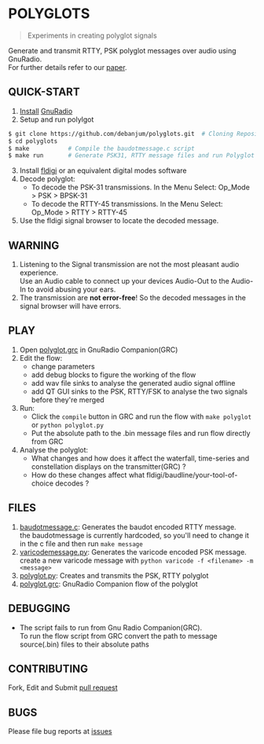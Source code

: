 POLYGLOTS
=============
> Experiments in creating polyglot signals

Generate and transmit RTTY, PSK polyglot messages over audio using GnuRadio.<br />
For further details refer to our [paper](https://www.usenix.org/system/files/conference/woot16/woot16-paper-bratus.pdf).


QUICK-START
---------------
1. [Install](http://gnuradio.org/redmine/projects/gnuradio/wiki/InstallingGR) [GnuRadio](http://gnuradio.org/)
2. Setup and run polylgot
```sh
$ git clone https://github.com/debanjum/polyglots.git  # Cloning Repository
$ cd polyglots
$ make           # Compile the baudotmessage.c script
$ make run       # Generate PSK31, RTTY message files and run Polyglot script
```
3. Install [fldigi](http://www.w1hkj.com/) or an equivalent digital modes software
4. Decode polyglot:<br />
   - To decode the PSK-31 transmissions. In the Menu Select: Op_Mode > PSK > BPSK-31
   - To decode the RTTY-45 transmissions. In the Menu Select: Op_Mode > RTTY > RTTY-45
6. Use the fldigi signal browser to locate the decoded message.


WARNING
---------------
1. Listening to the Signal transmission are not the most pleasant audio experience.<br />
   Use an Audio cable to connect up your devices Audio-Out to the Audio-In to avoid abusing your ears.
2. The transmission are **not error-free**! So the decoded messages in the signal browser will have errors.


PLAY
---------------
1. Open [polyglot.grc](./polyglot.grc) in GnuRadio Companion(GRC)
2. Edit the flow:
   - change parameters
   - add debug blocks to figure the working of the flow
   - add wav file sinks to analyse the generated audio signal offline
   - add QT GUI sinks to the PSK, RTTY/FSK to analyse the two signals before they're merged
3. Run:
   - Click the `compile` button in GRC and run the flow with `make polyglot` or `python polyglot.py`
   - Put the absolute path to the .bin message files and run flow directly from GRC
4. Analyse the polyglot:
   - What changes and how does it affect the waterfall, time-series and constellation displays on the transmitter(GRC) ?
   - How do these changes affect what fldigi/baudline/your-tool-of-choice decodes ?


FILES
---------------
1. [baudotmessage.c](./baudotmessage.c): Generates the baudot encoded RTTY message.<br />
   the baudotmessage is currently hardcoded, so you'll need to change it in the c file and then run `make message`
2. [varicodemessage.py](./varicodemessage.py): Generates the varicode encoded PSK message.<br />
   create a new varicode message with `python varicode -f <filename> -m <message>`
3. [polyglot.py](./polyglot.py): Creates and transmits the PSK, RTTY polyglot
4. [polyglot.grc](./polyglot.grc): GnuRadio Companion flow of the polyglot


DEBUGGING
---------------
- The script fails to run from Gnu Radio Companion(GRC).<br />
  To run the flow script from GRC convert the path to message source(.bin) files to their absolute paths


CONTRIBUTING
---------------
Fork, Edit and Submit [pull request](https://github.com/debanjum/polyglots/pulls)


BUGS
---------------
Please file bug reports at [issues](https://github.com/debanjum/polyglots/issues)
